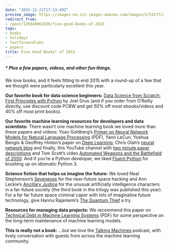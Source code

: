 ```yaml
---
date: "2015-12-21T17:13:49Z"
preview_image: https://images-na.ssl-images-amazon.com/images/I/51Cf7c2AlpL._SX379_BO1,204,203,200_.jpg
redirect_from:
- /post/135648861828/five-good-books-of-2015
tags:
- books
- holidays
- fastforwardlabs
- papers
title: Five Good Books* of 2015
---
```


##### * Plus a few papers, videos, and other fun things.

<p>We love books, and it feels fitting to end 2015 with a round-up of a few that we thought were particularly excellent this year. </p><p><b>Our favorite book for data science beginners:</b> <a href="http://www.amazon.com/gp/product/149190142X/ref=as_li_tl?ie=UTF8&amp;camp=1789&amp;creative=390957&amp;creativeASIN=149190142X&amp;linkCode=as2&amp;tag=quasika-20&amp;linkId=MIAPZHEFZKOCLHC2">Data Science from Scratch: First Principles with Python</a> by Joel Grus (and if you order from O’Reilly directly, use discount code PCBW and get 50% off most ebooks/videos and 40% off most print books).</p><p><b>Our favorite machine learning resources for developers and data scientists:</b> There wasn’t one machine learning book we loved more than these papers and videos: Yoav Goldberg’s <a href="http://u.cs.biu.ac.il/~yogo/nnlp.pdf">Primer on Neural Network Models for Natural Language Processing</a> (PDF), Yann LeCun,	Yoshua Bengio	&amp; Geoffrey Hinton’s paper on <a href="http://www.nature.com/nature/journal/v521/n7553/full/nature14539.html">Deep Learning</a>, Chris Olah’s <a href="http://colah.github.io/">neural network blog</a> and finally, this YouTube channel with <a href="https://www.youtube.com/user/keeroyz/videos">two minute paper descriptions</a> and Tom Scott’s video <a href="https://www.youtube.com/watch?v=rTwg3oWnUgc">Automated Weapons and the Battlefield of 2050</a>. And if you’re a Python developer, we liked <a href="http://www.amazon.com/gp/product/1491946008/ref=as_li_tl?ie=UTF8&amp;camp=1789&amp;creative=390957&amp;creativeASIN=1491946008&amp;linkCode=as2&amp;tag=quasika-20&amp;linkId=H5SDSQRYN5YLL2UR">Fluent Python</a> for brushing up on idiomatic Python 3.</p><p><b>Science fiction that helps us imagine the future:</b> We loved Neal Stephenson’s <a href="http://www.amazon.com/gp/product/0062190377/ref=as_li_tl?ie=UTF8&amp;camp=1789&amp;creative=390957&amp;creativeASIN=0062190377&amp;linkCode=as2&amp;tag=quasika-20&amp;linkId=DDBB5JAMKQN3A5ML">Seveneves</a> for the near-future space hacking and Ann Leckie’s <a href="http://www.amazon.com/gp/product/031624662X/ref=as_li_tl?ie=UTF8&amp;camp=1789&amp;creative=390957&amp;creativeASIN=031624662X&amp;linkCode=as2&amp;tag=quasika-20&amp;linkId=SWS5PYF3XJY7VD2X">Ancillary Justice</a> for the unusual artificially intelligence characters in a far-future society (the third book in the trilogy was published this year). For a far far future space criminal caper with lots of imaginative future technology, give Hannu Rajaniemi’s <a href="http://www.amazon.com/gp/product/B004ULPVN6/ref=as_li_tl?ie=UTF8&amp;camp=1789&amp;creative=390957&amp;creativeASIN=B004ULPVN6&amp;linkCode=as2&amp;tag=quasika-20&amp;linkId=EE46GXLYQHNBB2VO">The Quantum Thief</a> a try.</p><p><b>Resources for managing data projects:</b> We recommend this paper on <a href="http://papers.nips.cc/paper/5656-hidden-technical-debt-in-machine-learning-systems.pdf">Technical Debt in Machine Learning Systems</a> (PDF) for some perspective on the long-term maintenance of machine learning models.</p><p><b>This is really not a book:</b> &hellip;but we love the <a href="http://www.thetalkingmachines.com/">Talking Machines</a> podcast, with lively conversation with guests from across the machine learning community.</p>

